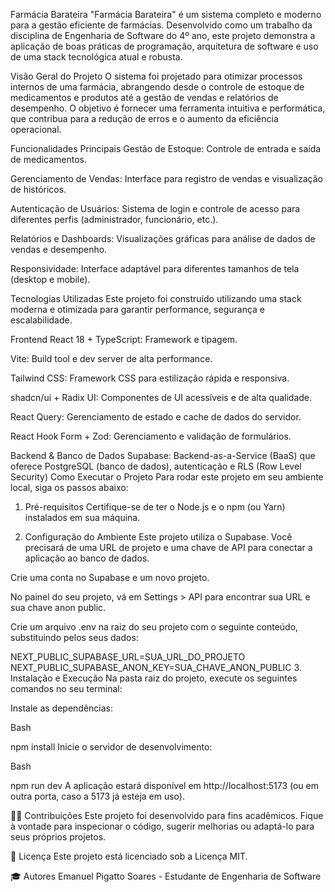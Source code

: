 Farmácia Barateira
"Farmácia Barateira" é um sistema completo e moderno para a gestão eficiente de farmácias. Desenvolvido como um trabalho da disciplina de Engenharia de Software do 4º ano, este projeto demonstra a aplicação de boas práticas de programação, arquitetura de software e uso de uma stack tecnológica atual e robusta.

Visão Geral do Projeto
O sistema foi projetado para otimizar processos internos de uma farmácia, abrangendo desde o controle de estoque de medicamentos e produtos até a gestão de vendas e relatórios de desempenho. O objetivo é fornecer uma ferramenta intuitiva e performática, que contribua para a redução de erros e o aumento da eficiência operacional.

 Funcionalidades Principais
Gestão de Estoque: Controle de entrada e saída de medicamentos.

Gerenciamento de Vendas: Interface para registro de vendas e visualização de históricos.

Autenticação de Usuários: Sistema de login e controle de acesso para diferentes perfis (administrador, funcionário, etc.).

Relatórios e Dashboards: Visualizações gráficas para análise de dados de vendas e desempenho.

Responsividade: Interface adaptável para diferentes tamanhos de tela (desktop e mobile).

 Tecnologias Utilizadas
Este projeto foi construído utilizando uma stack moderna e otimizada para garantir performance, segurança e escalabilidade.

Frontend
React 18 + TypeScript: Framework e tipagem.

Vite: Build tool e dev server de alta performance.

Tailwind CSS: Framework CSS para estilização rápida e responsiva.

shadcn/ui + Radix UI: Componentes de UI acessíveis e de alta qualidade.

React Query: Gerenciamento de estado e cache de dados do servidor.

React Hook Form + Zod: Gerenciamento e validação de formulários.

Backend & Banco de Dados
Supabase: Backend-as-a-Service (BaaS) que oferece PostgreSQL (banco de dados), autenticação e RLS (Row Level Security) Como Executar o Projeto
Para rodar este projeto em seu ambiente local, siga os passos abaixo:

1. Pré-requisitos
Certifique-se de ter o Node.js e o npm (ou Yarn) instalados em sua máquina.

2. Configuração do Ambiente
Este projeto utiliza o Supabase. Você precisará de uma URL de projeto e uma chave de API para conectar a aplicação ao banco de dados.

Crie uma conta no Supabase e um novo projeto.

No painel do seu projeto, vá em Settings > API para encontrar sua URL e sua chave anon public.

Crie um arquivo .env na raiz do seu projeto com o seguinte conteúdo, substituindo pelos seus dados:

NEXT_PUBLIC_SUPABASE_URL=SUA_URL_DO_PROJETO
NEXT_PUBLIC_SUPABASE_ANON_KEY=SUA_CHAVE_ANON_PUBLIC
3. Instalação e Execução
Na pasta raiz do projeto, execute os seguintes comandos no seu terminal:

Instale as dependências:

Bash

npm install
Inicie o servidor de desenvolvimento:

Bash

npm run dev
A aplicação estará disponível em http://localhost:5173 (ou em outra porta, caso a 5173 já esteja em uso).

👨‍💻 Contribuições
Este projeto foi desenvolvido para fins acadêmicos. Fique à vontade para inspecionar o código, sugerir melhorias ou adaptá-lo para seus próprios projetos.

📄 Licença
Este projeto está licenciado sob a Licença MIT.

🎓 Autores
Emanuel Pigatto Soares - Estudante de Engenharia de Software
